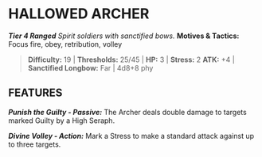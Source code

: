 ﻿---
tags:
  - Adversary
  - Creature
  - Statblock

name: 'HALLOWED ARCHER'
tier: 4
type: Ranged
description: 'Spirit soldiers with sanctified bows.'
motives_and_tactics: 'Focus fire, obey, retribution, volley'
difficulty: '19'
thresholds: '25/45'
hp: '3'
stress: '2'
atk: '+4'
attack: 'Sanctified Longbow'
range: 'Far'
damage: '4d8+8 phy'
experience:
feats:
- name: 'Punish the Guilty'
  type: 'Passive'
  text: 'The Archer deals double damage to targets marked Guilty by a High Seraph.'
- name: 'Divine Volley'
  type: 'Action'
  text: 'Mark a Stress to make a standard attack against up to three targets.'
layout: Daggerheart Adversary
source: srd-adversary
statblock: true
---

# HALLOWED ARCHER

***Tier 4 Ranged***
*Spirit soldiers with sanctified bows.*
**Motives & Tactics:** Focus fire, obey, retribution, volley

> **Difficulty:** 19 | **Thresholds:** 25/45 | **HP:** 3 | **Stress:** 2
> **ATK:** +4 | **Sanctified Longbow:** Far | 4d8+8 phy  

## FEATURES

***Punish the Guilty - Passive:*** The Archer deals double damage to targets marked Guilty by a High Seraph.

***Divine Volley - Action:*** Mark a Stress to make a standard attack against up to three targets.
